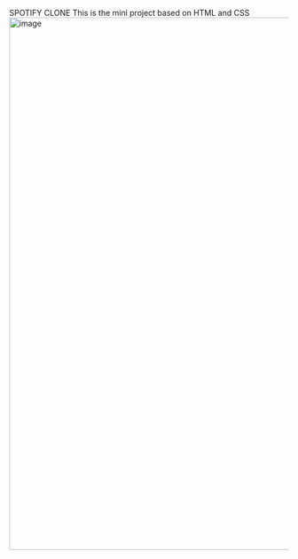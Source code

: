 SPOTIFY CLONE
This is the mini project based on HTML and CSS
<img width="960" alt="image" src="https://github.com/Siddharth038/spotify_clone/assets/144778638/7fa029b3-02d0-40ac-b840-9febf1109a6f">

